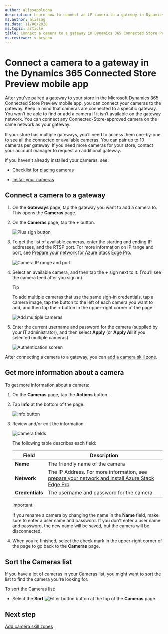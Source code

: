 ```yaml
---
author: alissapolucha
description: Learn how to connect an LP camera to a gateway in Dynamics 365 Connected Store Preview
ms.author: alissag
ms.date: 11/06/2020
ms.topic: article
title: Connect a camera to a gateway in Dynamics 365 Connected Store Preview
ms.reviewer: v-brycho
---
```


# Connect a camera to a gateway in the Dynamics 365 Connected Store Preview mobile app

After you've paired a gateway to your store in the Microsoft Dynamics 365 Connected Store Preview mobile app, you can connect your cameras to the gateway. Keep in mind that cameras are connected to a specific gateway. You won’t be able to find or add a camera if it isn’t available on the gateway network. You can connect any Connected-Store-approved camera on the same network as your gateway.

If your store has multiple gateways, you’ll need to access them one-by-one to see all the connected or available cameras. You can pair up to 10 cameras per gateway. If you need more cameras for your store, contact your account manager to request an additional gateway.

If you haven't already installed your cameras, see: 

- [Checklist for placing cameras](camera-placement-checklist.md)

- [Install your cameras](install-cameras.md)

## Connect a camera to a gateway

1. On the **Gateways** page, tap the gateway you want to add a camera to. This opens the **Cameras** page.   

2. On the **Cameras** page, tap the **+** button. 

    ![Plus sign button](media/add-camera.PNG "Plus sign button")
    
2. To get the list of available cameras, enter the starting and ending IP addresses, and the RTSP port. For more information on IP range and port, see [Prepare your network for Azure Stack Edge Pro](ase-install.md).

    ![Camera IP range and port](media/camera-ip-range.PNG "Camera IP range and port")
 
3. Select an available camera, and then tap the **+** sign  next to it. (You’ll see the camera feed after you sign in).

   > [!TIP]
   > To add multiple cameras that use the same sign-in credentials, tap a camera image, tap the button to the left of each camera you want to add, and then tap the **+** button in the upper-right corner of the page.
    
    ![Add multiple cameras](media/add-cameras.PNG "Add multiple cameras")
 
4.	Enter the current username and password for the camera (supplied by your IT administrator), and then select **Apply** (or **Apply All** if you selected multiple cameras).
 
    ![Authentication screen](media/camera-authentication.PNG "Authentication screen")
    
After connecting a camera to a gateway, you can [add a camera skill zone](mobile-app-add-camera-skill-zones.md).

## Get more information about a camera

To get more information about a camera:

1. On the **Cameras** page, tap the **Actions** button.

2. Tap **Info** at the bottom of the page.

    ![Info button](media/camera-info.PNG "Info button")
 
3. Review and/or edit the information.

    ![Camera fields](media/camera-fields.PNG "Camera fields")
 
    The following table describes each field:

    |Field|Description|
    |-------------------|----------------------------------------------------|
    |**Name**|The friendly name of the camera|
    |**Network**|The IP Address. For more information, see [prepare your network and install Azure Stack Edge Pro](ase-install.md).|
    |**Credentials**|The username and password for the camera|
    
    >[!IMPORTANT]
    >If you rename a camera by changing the name in the **Name** field, make sure to enter a user name and password. If you don't enter a user name and password, the new name will be saved, but the camera will be disconnected.

4.	When you’re finished, select the check mark in the upper-right corner of the page to go back to the **Cameras** page.

## Sort the Cameras list

If you have a lot of cameras in your Cameras list, you might want to sort the list to find the camera you're looking for. 

To sort the Cameras list:

- Select the **Sort** ![Filter button](media/filter-button.PNG "Filter button") button at the top of the **Cameras** page.
 
## Next step

[Add camera skill zones](mobile-app-add-camera-skill-zones.md)

